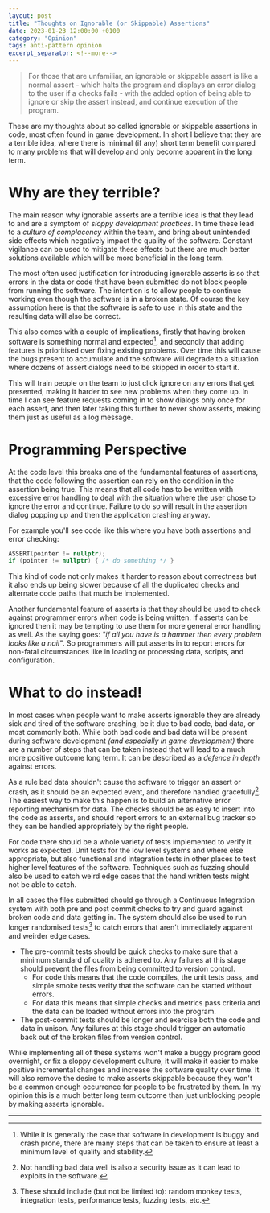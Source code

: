 ```yaml
---
layout: post
title: "Thoughts on Ignorable (or Skippable) Assertions"
date: 2023-01-23 12:00:00 +0100
category: "Opinion"
tags: anti-pattern opinion
excerpt_separator: <!--more-->
---
```


> For those that are unfamiliar, an ignorable or skippable assert is like a normal assert - which halts the program and displays an error dialog to the user if a checks fails - with the added option of being able to ignore or skip the assert instead, and continue execution of the program.

These are my thoughts about so called ignorable or skippable assertions in code, most often found in game development. In short I believe that they are a terrible idea, where there is minimal (if any) short term benefit compared to many problems that will develop and only become apparent in the long term.

<!--more-->

# Why are they terrible?

The main reason why ignorable asserts are a terrible idea is that they lead to and are a symptom of *sloppy development practices*. In time these lead to a *culture of complacency* within the team, and bring about unintended side effects which negatively impact the quality of the software. Constant vigilance can be used to mitigate these effects but there are much better solutions available which will be more beneficial in the long term.

The most often used justification for introducing ignorable asserts is so that errors in the data or code that have been submitted do not block people from running the software. The intention is to allow people to continue working even though the software is in a broken state. Of course the key assumption here is that the software is safe to use in this state and the resulting data will also be correct.

This also comes with a couple of implications, firstly that having broken software is something normal and expected[^1], and secondly that adding features is prioritised over fixing existing problems. Over time this will cause the bugs present to accumulate and the software will degrade to a situation where dozens of assert dialogs need to be skipped in order to start it.

This will train people on the team to just click ignore on any errors that get presented, making it harder to see new problems when they come up. In time I can see feature requests coming in to show dialogs only once for each assert, and then later taking this further to never show asserts, making them just as useful as a log message.

# Programming Perspective

At the code level this breaks one of the fundamental features of assertions, that the code following the assertion can rely on the condition in the assertion being true. This means that all code has to be written with excessive error handling to deal with the situation where the user chose to ignore the error and continue. Failure to do so will result in the assertion dialog popping up and then the application crashing anyway.

For example you'll see code like this where you have both assertions and error checking:
```c++
ASSERT(pointer != nullptr);
if (pointer != nullptr) { /* do something */ }
```

This kind of code not only makes it harder to reason about correctness but it also ends up being slower because of all the duplicated checks and alternate code paths that much be implemented.

Another fundamental feature of asserts is that they should be used to check against programmer errors when code is being written. If asserts can be ignored then it may be tempting to use them for more general error handling as well. As the saying goes: *"if all you have is a hammer then every problem looks like a nail"*. So programmers will put asserts in to report errors for non-fatal circumstances like in loading or processing data, scripts, and configuration.

# What to do instead!

In most cases when people want to make asserts ignorable they are already sick and tired of the software crashing, be it due to bad code, bad data, or most commonly both. While both bad code and bad data will be present during software development *(and especially in game development)* there are a number of steps that can be taken instead that will lead to a much more positive outcome long term. It can be described as a *defence in depth* against errors.

As a rule bad data shouldn't cause the software to trigger an assert or crash, as it should be an expected event, and therefore handled gracefully[^2]. The easiest way to make this happen is to build an alternative error reporting mechanism for data. The checks should be as easy to insert into the code as asserts, and should report errors to an external bug tracker so they can be handled appropriately by the right people. 

For code there should be a whole variety of tests implemented to verify it works as expected. Unit tests for the low level systems and where else appropriate, but also functional and integration tests in other places to test higher level features of the software. Techniques such as fuzzing should also be used to catch weird edge cases that the hand written tests might not be able to catch.

In all cases the files submitted should go through a Continuous Integration system with both pre and post commit checks to try and guard against broken code and data getting in. The system should also be used to run longer randomised tests[^3] to catch errors that aren't immediately apparent and weirder edge cases. 

* The pre-commit tests should be quick checks to make sure that a minimum standard of quality is adhered to. Any failures at this stage should prevent the files from being committed to version control.
  * For code this means that the code compiles, the unit tests pass, and simple smoke tests verify that the software can be started without errors.
  * For data this means that simple checks and metrics pass criteria and the data can be loaded without errors into the program.
* The post-commit tests should be longer and exercise both the code and data in unison. Any failures at this stage should trigger an automatic back out of the broken files from version control.

While implementing all of these systems won't make a buggy program good overnight, or fix a sloppy development culture, it will make it easier to make positive incremental changes and increase the software quality over time. It will also remove the desire to make asserts skippable because they won't be a common enough occurrence for people to be frustrated by them. In my opinion this is a much better long term outcome than just unblocking people by making asserts ignorable.

<!-- Footnotes -->
---

[^1]: While it is generally the case that software in development is buggy and crash prone, there are many steps that can be taken to ensure at least a minimum level of quality and stability.

[^2]: Not handling bad data well is also a security issue as it can lead to exploits in the software.

[^3]: These should include (but not be limited to): random monkey tests, integration tests, performance tests, fuzzing tests, etc.